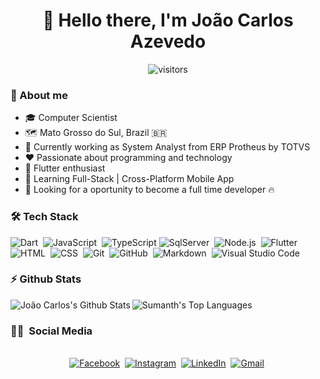 <h1 align="center"> 👋 Hello there, I'm João Carlos Azevedo</h1>

<p align="center">
    <img align="center"  alt="visitors" src="https://komarev.com/ghpvc/?username=joaocarlosazevedo" alt="joaocarlosazevedo" /> 
</p>

### 📄 About me
- 🎓 Computer Scientist
- 🗺️ Mato Grosso do Sul, Brazil 🇧🇷
- 💼 Currently working as System Analyst from ERP Protheus by TOTVS
- ❤️ Passionate about programming and technology 
- 💙 Flutter enthusiast 
- 🌱 Learning Full-Stack | Cross-Platform Mobile App 
- 🔭 Looking for a oportunity to become a full time developer 🔥

### 🛠  Tech Stack
![Dart](https://img.shields.io/badge/Dart-333333.svg?style=flat&logo=dart&logoColor=%230175C2)&nbsp;
![JavaScript](https://img.shields.io/badge/-JavaScript-333333?style=flat&logo=javascript)&nbsp;
![TypeScript](https://img.shields.io/badge/Typescript-333333.svg?style=flat&logo=typescript&logoColor=23007ACC)
![SqlServer](https://img.shields.io/badge/Microsoft%20SQL%20Sever-333333?style=flat&logo=microsoft%20sql%20server&logoColor=CC2927)&nbsp;
![Node.js](https://img.shields.io/badge/-Node.js-333333?style=flat&logo=node.js)&nbsp;
![Flutter](https://img.shields.io/badge/Flutter-333333.svg?style=flat&logo=Flutter&logoColor=007ACC)
![HTML](https://img.shields.io/badge/-HTML-333333?style=flat&logo=HTML5)&nbsp;
![CSS](https://img.shields.io/badge/-CSS-333333?style=flat&logo=CSS3&logoColor=1572B6)&nbsp;
![Git](https://img.shields.io/badge/-Git-333333?style=flat&logo=git)&nbsp;
![GitHub](https://img.shields.io/badge/-GitHub-333333?style=flat&logo=github)&nbsp;
![Markdown](https://img.shields.io/badge/-Markdown-333333?style=flat&logo=markdown)&nbsp;
![Visual Studio Code](https://img.shields.io/badge/-Visual%20Studio%20Code-333333?style=flat&logo=visual-studio-code&logoColor=007ACC)&nbsp;



### :zap: Github Stats
<img align="left" src="https://github-readme-stats.vercel.app/api/top-langs/?username=joaocarlosazevedo&layout=compact&theme=dark" alt="João Carlos's Github Stats" >
<img src="https://github-readme-stats.vercel.app/api?username=joaocarlosazevedo&show_icons=true&theme=dark" alt="Sumanth's Top Languages">

 ### 🤝🏻 &nbsp;Social Media
<p align="center">
 
<br>
<a href="https://www.facebook.com/jaoazevedo"><img src="https://img.shields.io/badge/facebook-%231877F2.svg?&style=for-the-badge&logo=facebook&logoColor=white" alt="Facebook" /></a>&nbsp;
<a href="https://www.instagram.com/jc_azevedo/"><img src="https://img.shields.io/badge/instagram-%23E4405F.svg?&style=for-the-badge&logo=instagram&logoColor=white" alt="Instagram" /></a>&nbsp;
<a href="https://www.linkedin.com/in/joaocarlosazevedo/"><img src="https://img.shields.io/badge/linkedin-%230077B5.svg?&style=for-the-badge&logo=linkedin&logoColor=white" alt="LinkedIn" /></a>&nbsp;
<a href="mailto:jcorreadeazevedo@gmail.com?subject=Olá João"><img src="https://img.shields.io/badge/gmail-%23D14836.svg?&style=for-the-badge&logo=gmail&logoColor=white" alt="Gmail"/></a>&nbsp;
</p>

